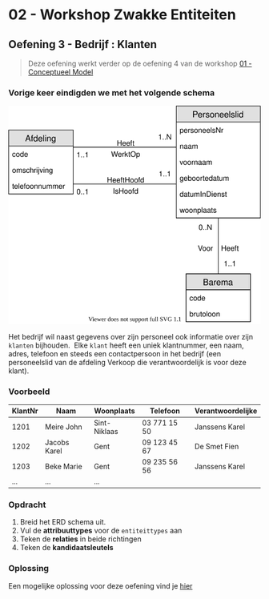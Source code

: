 # 02 - Workshop Zwakke Entiteiten

## Oefening 3 - Bedrijf : Klanten
> Deze oefening werkt verder op de oefening 4 van de workshop [01 - Conceptueel Model](../../01-conceptueel_model/exercises/exercise-4.md)

### Vorige keer eindigden we met het volgende schema
<img src="../../01-conceptueel_model/solutions/exercise-4.svg">

Het bedrijf wil naast gegevens over zijn personeel ook informatie over zijn `klanten` bijhouden. ​
Elke `klant` heeft een uniek klantnummer, een naam, adres, telefoon en steeds een contactpersoon in het bedrijf (een personeelslid van de afdeling Verkoop die verantwoordelijk is voor deze klant).

### Voorbeeld
| KlantNr 	| Naam         	| Woonplaats   	| Telefoon     	| Verantwoordelijke 	|
|---------	|--------------	|--------------	|--------------	|-------------------	|
| 1201    	| Meire John   	| Sint-Niklaas 	| 03 771 15 50 	| Janssens Karel    	|
| 1202    	| Jacobs Karel 	| Gent         	| 09 123 45 67 	| De Smet Fien      	|
| 1203    	| Beke Marie   	| Gent         	| 09 235 56 56 	| Janssens Karel    	|
| ...     	| ...          	| ...          	|              	|                   	|

### Opdracht
1. Breid het ERD schema uit.
2. Vul de **attribuuttypes** voor de `entiteittypes` aan
3. Teken de **relaties** in beide richtingen
4. Teken de **kandidaatsleutels**

### Oplossing
Een mogelijke oplossing voor deze oefening vind je [hier](../solutions/exercise-3.md)
